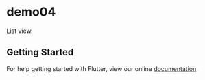 # demo04

List view.

## Getting Started

For help getting started with Flutter, view our online
[documentation](http://flutter.io/).
